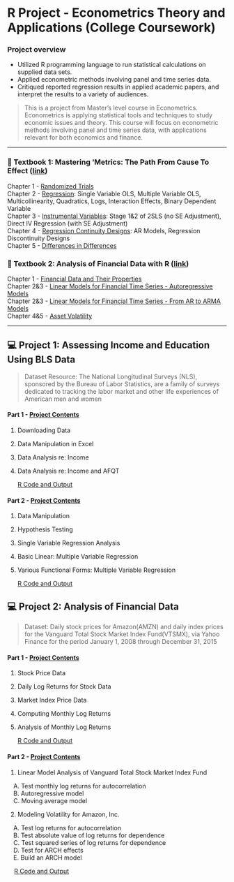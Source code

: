 # R Project - Econometrics Theory and Applications (College Coursework)

### Project overview

- Utilized R programming language to run statistical calculations on supplied data sets.
- Applied econometric methods involving panel and time series data.
- Critiqued reported regression results in applied academic papers, and interpret the results to a variety of audiences.

> This is a project from Master’s level course in Econometrics. Econometrics is applying	statistical tools and techniques to	study	economic issues	and	theory. This course will focus on econometric methods involving panel and time series data, with applications relevant for both economics and finance.

-----

### :book: Textbook 1: Mastering ‘Metrics: The Path From Cause To Effect ([link](https://press.princeton.edu/books/paperback/9780691152844/mastering-metrics))

Chapter 1 - [Randomized Trials](https://github.com/AlexaWu/R-project---Econometrics-Theory-and-Applications/blob/master/Metrics%201%20-%20Randomized%20Trials.md)\
Chapter 2 - [Regression](https://github.com/AlexaWu/R-project---Econometrics-Theory-and-Applications/blob/master/Metrics%202%20-%20Regression.md): Single Variable OLS, Multiple Variable OLS, Multicollinearity, Quadratics, Logs, Interaction Effects, Binary	Dependent	Variable\
Chapter 3 - [Instrumental Variables](https://github.com/AlexaWu/R-project---Econometrics-Theory-and-Applications/blob/master/Metrics%203%20-%20Instrumental%20Variables.md): Stage 1&2 of 2SLS (no SE Adjustment), Direct IV Regression (with SE Adjustment)\
Chapter 4 - [Regression Continuity Designs](https://github.com/AlexaWu/R-project---Econometrics-Theory-and-Applications/blob/master/Metrics%204%20-%20Regression%20Continuity%20Designs.md): AR	Models, Regression Discontinuity Designs\
Chapter 5 - [Differences in Differences](https://github.com/AlexaWu/R-project---Econometrics-Theory-and-Applications/blob/master/Metrics%205%20-%20Differences%20in%20Differences.md)

### :book: Textbook 2: Analysis of Financial Data with R ([link](https://faculty.chicagobooth.edu/ruey-s-tsay/research/an-introduction-to-analysis-of-financial-data-with-r))

Chapter 1 - [Financial Data and Their Properties](https://github.com/AlexaWu/R-project---Econometrics-Theory-and-Applications/blob/master/Analysis%201%20-%20Financial%20Data%20Properties.md)\
Chapter 2&3 - [Linear Models for Financial Time Series - Autoregressive Models](https://github.com/AlexaWu/R-project---Econometrics-Theory-and-Applications/blob/master/Analysis%202%20-%20Time%20Series(1).md)\
Chapter 2&3 - [Linear Models for Financial Time Series - From	AR	to	ARMA	Models](https://github.com/AlexaWu/R-project---Econometrics-Theory-and-Applications/blob/master/Analysis%203%20-%20Time%20Series(2).md)\
Chapter 4&5 - [Asset Volatility](https://github.com/AlexaWu/R-project---Econometrics-Theory-and-Applications/blob/master/Analysis%20of%20Financial%20Data%20with%20R%204.r)

-----

## :computer: Project 1: Assessing Income and Education Using BLS Data

> Dataset Resource: The National Longitudinal Surveys (NLS), sponsored by the Bureau of Labor Statistics, are a family of surveys dedicated to tracking the labor market and other life experiences of American men and women

#### Part 1 - [Project Contents](https://github.com/AlexaWu/R-project---Econometrics-Theory-and-Applications/blob/master/Project%201-1:%20Assessing%20Income%20and%20Education%20Using%20BLS%20Data.md#project-contents)

1. Downloading Data
2. Data Manipulation in Excel
3. Data Analysis re: Income
4. Data Analysis re: Income and AFQT

      [R Code and Output](https://github.com/AlexaWu/R-project__Econometrics-Theory-and-Applications/blob/master/Project%201-1:%20Assessing%20Income%20and%20Education%20Using%20BLS%20Data.md#r-code-and-output)

#### Part 2 - [Project Contents](https://github.com/AlexaWu/R-project---Econometrics-Theory-and-Applications/blob/master/Project%201-2:%20Assessing%20Income%20and%20Education%20Using%20BLS%20Data.md#project-contents)

1. Data Manipulation
2. Hypothesis Testing
3. Single Variable Regression Analysis
4. Basic Linear: Multiple Variable Regression
5. Various Functional Forms: Multiple Variable Regression

      [R Code and Output](https://github.com/AlexaWu/R-project---Econometrics-Theory-and-Applications/blob/master/Project%201-2:%20Assessing%20Income%20and%20Education%20Using%20BLS%20Data.md#r-code-and-output)

## :computer: Project 2: Analysis of Financial Data 

> Dataset: Daily stock prices for Amazon(AMZN) and daily index prices for the Vanguard Total Stock Market Index Fund(VTSMX), via Yahoo Finance for the period January 1, 2008 through December 31, 2015
 

#### Part 1 - [Project Contents](https://github.com/AlexaWu/R-project---Econometrics-Theory-and-Applications/blob/master/Project%202-1:%20Analysis%20of%20Financial%20Data.md#project-contents)

1. Stock Price Data
2. Daily Log Returns for Stock Data
3. Market Index Price Data
4. Computing Monthly Log Returns
5. Analysis of Monthly Log Returns

      [R Code and Output](https://github.com/AlexaWu/R-project---Econometrics-Theory-and-Applications/blob/master/Project%202-1:%20Analysis%20of%20Financial%20Data.md#r-code-and-output)

#### Part 2 - [Project Contents](https://github.com/AlexaWu/R-project---Econometrics-Theory-and-Applications/blob/master/Project%202-2:%20Analysis%20of%20Financial%20Data.md#project-contents)

1. Linear Model Analysis of Vanguard Total Stock Market Index Fund

&emsp;A. Test monthly log returns for autocorrelation\
&emsp;B. Autoregressive model\
&emsp;C. Moving average model

2. Modeling Volatility for Amazon, Inc.

&emsp;A. Test log returns for autocorrelation\
&emsp;B. Test absolute value of log returns for dependence\
&emsp;C. Test squared series of log returns for dependence\
&emsp;D. Test for ARCH effects\
&emsp;E. Build an ARCH model

&nbsp;&nbsp;&nbsp; [R Code and Output](https://github.com/AlexaWu/R-project---Econometrics-Theory-and-Applications/blob/master/Project%202-2:%20Analysis%20of%20Financial%20Data.md#r-code-and-output)
     

